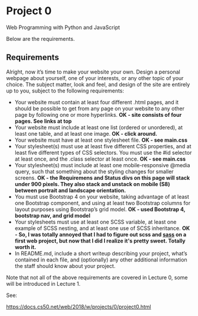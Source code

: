 # Project 0

Web Programming with Python and JavaScript

Below are the requirements.

## Requirements

Alright, now it’s time to make your website your own. Design a personal webpage about yourself, one of your interests, or any other topic of your choice. The subject matter, look and feel, and design of the site are entirely up to you, subject to the following requirements:

  * Your website must contain at least four different .html pages, and it should be possible to get from any page on your website to any other page by following one or more hyperlinks.
  **OK - site consists of four pages. See links at top**
  * Your website must include at least one list (ordered or unordered), at least one table, and at least one image.
  **OK - click around.**
  * Your website must have at least one stylesheet file.
  **OK - see main.css**
  * Your stylesheet(s) must use at least five different CSS properties, and at least five different types of CSS selectors. You must use the #id selector at least once, and the .class selector at least once.
  **OK - see main.css**
  * Your stylesheet(s) must include at least one mobile-responsive @media query, such that something about the styling changes for smaller screens.
  **OK - the Requiremens and Status divs on this page will stack under 900 pixels. They also stack and unstack on mobile (S8) between portrait and landscape orientation.**
  * You must use Bootstrap 4 on your website, taking advantage of at least one Bootstrap component, and using at least two Bootstrap columns for layout purposes using Bootstrap’s grid model.
  **OK - used Bootstrap 4, bootstrap nav, and grid model**
  * Your stylesheets must use at least one SCSS variable, at least one example of SCSS nesting, and at least one use of SCSS inheritance.
  **OK - So, I was totally annoyed that I had to figure out scss and <a href="https://sass-lang.com/">sass</a> on a first web project, but now that I did I realize it's pretty sweet. Totally worth it.**
  * In README.md, include a short writeup describing your project, what’s contained in each file, and (optionally) any other additional information the staff should know about your project.

Note that not all of the above requirements are covered in Lecture 0, some will be introduced in Lecture 1.

See:

https://docs.cs50.net/web/2018/w/projects/0/project0.html

